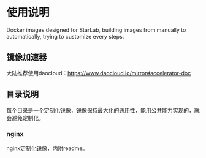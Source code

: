 # 使用说明
Docker images designed for StarLab, building images from manually to automatically, trying to customize every steps.

## 镜像加速器
大陆推荐使用daocloud：https://www.daocloud.io/mirror#accelerator-doc

## 目录说明
每个目录是一个定制化镜像，镜像保持最大化的通用性，能用公共能力实现的，就会避免定制化。

### nginx
nginx定制化镜像，内附readme。

